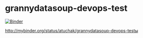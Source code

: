 # grannydatasoup-devops-test

[![Binder](http://mybinder.org/badge.svg)](http://mybinder.org:/repo/atuchak/grannydatasoup-devops-test)


http://mybinder.org/status/atuchak/grannydatasoup-devops-testы
